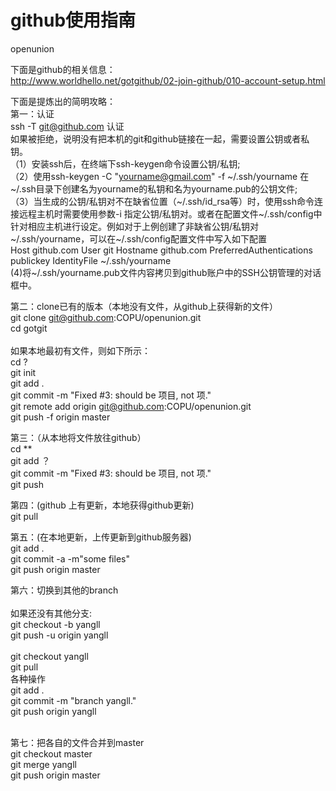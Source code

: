 github使用指南
=========
openunion

下面是github的相关信息：<br />
http://www.worldhello.net/gotgithub/02-join-github/010-account-setup.html<br />

下面是提炼出的简明攻略：<br />
第一：认证<br />
ssh -T git@github.com 认证<br />
如果被拒绝，说明没有把本机的git和github链接在一起，需要设置公钥或者私钥。<br />
（1）安装ssh后，在终端下ssh-keygen命令设置公钥/私钥;<br />
（2）使用ssh-keygen -C "yourname@gmail.com" -f ~/.ssh/yourname 在~/.ssh目录下创建名为yourname的私钥和名为yourname.pub的公钥文件;<br />
（3）当生成的公钥/私钥对不在缺省位置（~/.ssh/id_rsa等）时，使用ssh命令连接远程主机时需要使用参数-i <filename>指定公钥/私钥对。或者在配置文件~/.ssh/config中针对相应主机进行设定。例如对于上例创建了非缺省公钥/私钥对~/.ssh/yourname，可以在~/.ssh/config配置文件中写入如下配置<br />
  Host github.com
  User git
  Hostname github.com
  PreferredAuthentications publickey
  IdentityFile ~/.ssh/yourname
<br />
(4)将~/.ssh/yourname.pub文件内容拷贝到github账户中的SSH公钥管理的对话框中。
<br />

第二：clone已有的版本（本地没有文件，从github上获得新的文件）<br />
git clone git@github.com:COPU/openunion.git<br />
cd gotgit<br />
<br />
如果本地最初有文件，则如下所示：<br />
cd ?<br />
git init<br />
git add .<br />
git commit -m "Fixed #3: should be 项目, not 项."  <br />
git remote add origin git@github.com:COPU/openunion.git<br />
git push -f origin master<br />

第三：（从本地将文件放往github）<br />
cd **<br />
git add ？ <br />
git commit -m "Fixed #3: should be 项目, not 项."  <br />
git push<br />



第四：(github 上有更新，本地获得github更新)<br />
git pull

第五：(在本地更新，上传更新到github服务器)<br />
git add .  <br />
git commit -a -m"some files" <br />
git push origin master <br />

第六：切换到其他的branch<br />
<br />如果还没有其他分支:<br />git checkout -b yangll<br />git push -u origin yangll<br />
<br />
git checkout  yangll<br />
git pull<br />
各种操作<br />
git  add .<br />
git commit -m "branch yangll."<br />
git push origin yangll<br />
<br />

第七：把各自的文件合并到master<br />
git checkout master<br />
git merge yangll<br />
git push origin master<br />


